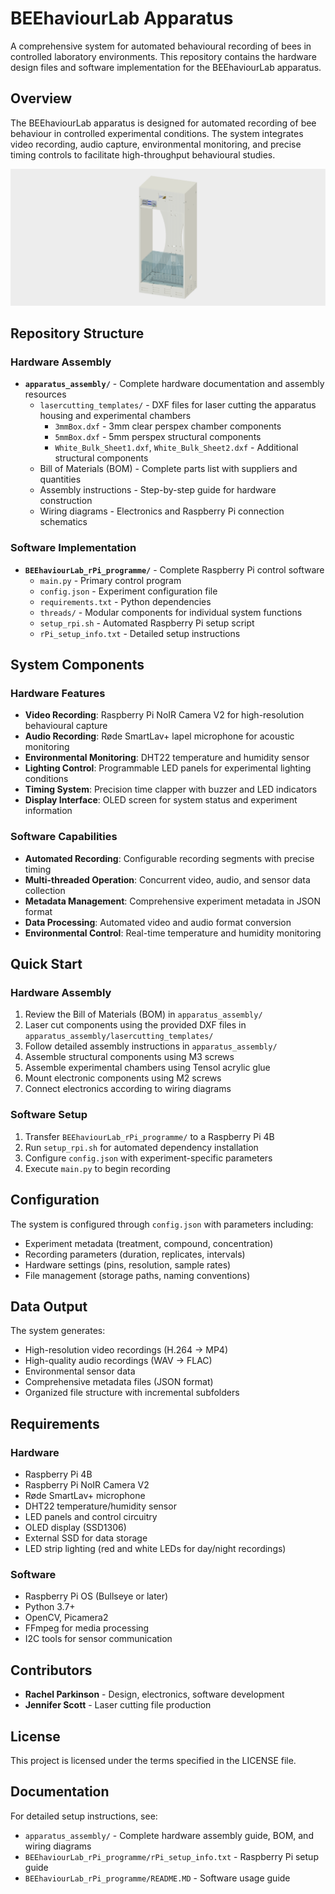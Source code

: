 # BEEhaviourLab Apparatus

A comprehensive system for automated behavioural recording of bees in controlled laboratory environments. This repository contains the hardware design files and software implementation for the BEEhaviourLab apparatus.

## Overview

The BEEhaviourLab apparatus is designed for automated recording of bee behaviour in controlled experimental conditions. The system integrates video recording, audio capture, environmental monitoring, and precise timing controls to facilitate high-throughput behavioural studies.

![BEEhaviourLab Apparatus Front View](white_background_front.png)

## Repository Structure

### Hardware Assembly
- **`apparatus_assembly/`** - Complete hardware documentation and assembly resources
  - `lasercutting_templates/` - DXF files for laser cutting the apparatus housing and experimental chambers
    - `3mmBox.dxf` - 3mm clear perspex chamber components
    - `5mmBox.dxf` - 5mm perspex structural components
    - `White_Bulk_Sheet1.dxf`, `White_Bulk_Sheet2.dxf` - Additional structural components
  - Bill of Materials (BOM) - Complete parts list with suppliers and quantities
  - Assembly instructions - Step-by-step guide for hardware construction
  - Wiring diagrams - Electronics and Raspberry Pi connection schematics

### Software Implementation
- **`BEEhaviourLab_rPi_programme/`** - Complete Raspberry Pi control software
  - `main.py` - Primary control program
  - `config.json` - Experiment configuration file
  - `requirements.txt` - Python dependencies
  - `threads/` - Modular components for individual system functions
  - `setup_rpi.sh` - Automated Raspberry Pi setup script
  - `rPi_setup_info.txt` - Detailed setup instructions

## System Components

### Hardware Features
- **Video Recording**: Raspberry Pi NoIR Camera V2 for high-resolution behavioural capture
- **Audio Recording**: Røde SmartLav+ lapel microphone for acoustic monitoring
- **Environmental Monitoring**: DHT22 temperature and humidity sensor
- **Lighting Control**: Programmable LED panels for experimental lighting conditions
- **Timing System**: Precision time clapper with buzzer and LED indicators
- **Display Interface**: OLED screen for system status and experiment information

### Software Capabilities
- **Automated Recording**: Configurable recording segments with precise timing
- **Multi-threaded Operation**: Concurrent video, audio, and sensor data collection
- **Metadata Management**: Comprehensive experiment metadata in JSON format
- **Data Processing**: Automated video and audio format conversion
- **Environmental Control**: Real-time temperature and humidity monitoring

## Quick Start

### Hardware Assembly
1. Review the Bill of Materials (BOM) in `apparatus_assembly/`
2. Laser cut components using the provided DXF files in `apparatus_assembly/lasercutting_templates/`
3. Follow detailed assembly instructions in `apparatus_assembly/`
4. Assemble structural components using M3 screws
5. Assemble experimental chambers using Tensol acrylic glue
6. Mount electronic components using M2 screws
7. Connect electronics according to wiring diagrams

### Software Setup
1. Transfer `BEEhaviourLab_rPi_programme/` to a Raspberry Pi 4B
2. Run `setup_rpi.sh` for automated dependency installation
3. Configure `config.json` with experiment-specific parameters
4. Execute `main.py` to begin recording

## Configuration

The system is configured through `config.json` with parameters including:
- Experiment metadata (treatment, compound, concentration)
- Recording parameters (duration, replicates, intervals)
- Hardware settings (pins, resolution, sample rates)
- File management (storage paths, naming conventions)

## Data Output

The system generates:
- High-resolution video recordings (H.264 → MP4)
- High-quality audio recordings (WAV → FLAC)
- Environmental sensor data
- Comprehensive metadata files (JSON format)
- Organized file structure with incremental subfolders

## Requirements

### Hardware
- Raspberry Pi 4B
- Raspberry Pi NoIR Camera V2
- Røde SmartLav+ microphone
- DHT22 temperature/humidity sensor
- LED panels and control circuitry
- OLED display (SSD1306)
- External SSD for data storage
- LED strip lighting (red and white LEDs for day/night recordings)

### Software
- Raspberry Pi OS (Bullseye or later)
- Python 3.7+
- OpenCV, Picamera2
- FFmpeg for media processing
- I2C tools for sensor communication

## Contributors

- **Rachel Parkinson** - Design, electronics, software development
- **Jennifer Scott** - Laser cutting file production

## License

This project is licensed under the terms specified in the LICENSE file.

## Documentation

For detailed setup instructions, see:
- `apparatus_assembly/` - Complete hardware assembly guide, BOM, and wiring diagrams
- `BEEhaviourLab_rPi_programme/rPi_setup_info.txt` - Raspberry Pi setup guide
- `BEEhaviourLab_rPi_programme/README.MD` - Software usage guide 
